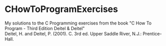 # CHowToProgramExercises
My solutions to the C Programming exercises from the book "C How To Program - Third Edition Deitel &amp; Deitel"<br />
Deitel, H. and Deitel, P. (2001). C. 3rd ed. Upper Saddle River, N.J.: Prentice-Hall.
